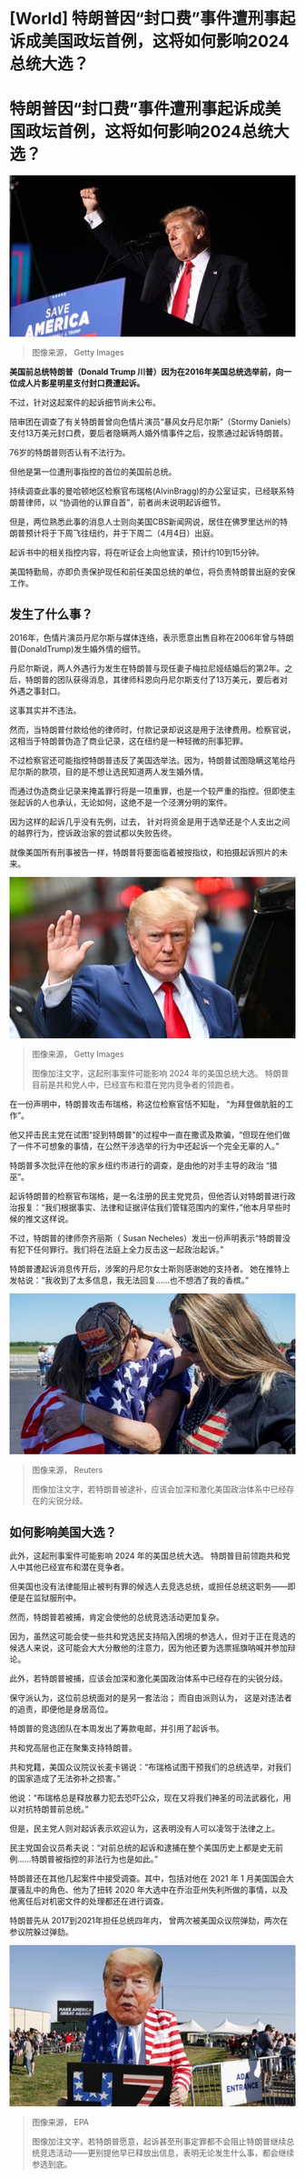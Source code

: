 # [World] 特朗普因“封口费”事件遭刑事起诉成美国政坛首例，这将如何影响2024总统大选？

#  特朗普因“封口费”事件遭刑事起诉成美国政坛首例，这将如何影响2024总统大选？


![Donald Trump speaks to supporters at a rally in October 2021](_129140515_gettyimages-1345757630.jpg)

> 图像来源，  Getty Images

**美国前总统特朗普（Donald Trump 川普）因为在2016年美国总统选举前，向一位成人片影星明星支付封口费遭起诉。**

不过，针对这起案件的起诉细节尚未公布。

陪审团在调查了有关特朗普曾向色情片演员“暴风女丹尼尔斯”（Stormy Daniels）支付13万美元封口费，要后者隐瞒两人婚外情事件之后，投票通过起诉特朗普。

76岁的特朗普则否认有不法行为。

但他是第一位遭刑事指控的首位的美国前总统。

持续调查此事的曼哈顿地区检察官布瑞格(AlvinBragg)的办公室证实，已经联系特朗普律师，以 “协调他的认罪自首”，前者尚未说明起诉细节。

但是，两位熟悉此事的消息人士则向美国CBS新闻网说，居住在佛罗里达州的特朗普预计将于下周飞往纽约，并于下周二（4月4日）出庭。

起诉书中的相关指控内容，将在听证会上向他宣读，预计约10到15分钟。

美国特勤局，亦即负责保护现任和前任美国总统的单位，将负责特朗普出庭的安保工作。


##  发生了什么事？

2016年，色情片演员丹尼尔斯与媒体连络，表示愿意出售自称在2006年曾与特朗普(DonaldTrump)发生婚外情的细节。

丹尼尔斯说，两人外遇行为发生在特朗普与现任妻子梅拉尼娅结婚后的第2年。之后，特朗普的团队获得消息，其律师科恩向丹尼尔斯支付了13万美元，要后者对外遇之事封口。

这事其实并不违法。

然而，当特朗普付款给他的律师时，付款记录却说这是用于法律费用。检察官说，这相当于特朗普伪造了商业记录，这在纽约是一种轻微的刑事犯罪。

不过检察官还可能指控特朗普违反了美国选举法。因为，特朗普试图隐瞒这笔给丹尼尔斯的款项，目的是不想让选民知道两人发生婚外情。

而通过伪造商业记录来掩盖罪行将是一项重罪，也是一个较严重的指控。但即使主张起诉的人也承认，无论如何，这绝不是一个泾渭分明的案件。

因为这样的起诉几乎没有先例，过去， 针对将资金是用于选举还是个人支出之间的越界行为，控诉政治家的尝试都以失败告终。

就像美国所有刑事被告一样，特朗普将要面临着被按指纹，和拍摄起诉照片的未来。

![Donald Trump waves as he leaves Trump Tower in August 2022](_129019973_gettyimages-1414013744.jpg)

> 图像来源，  Getty Images
>
> 图像加注文字，这起刑事案件可能影响 2024 年的美国总统大选。 特朗普目前是共和党人中，已经宣布和潜在党内竞争者的领跑者。

在一份声明中，特朗普攻击布瑞格，称这位检察官恬不知耻， “为拜登做肮脏的工作”。

他又抨击民主党在试图“捉到特朗普”的过程中一直在撒谎及欺骗，“但现在他们做了一件不可想象的事情，在公然干涉选举的行为中还起诉一个完全无辜的人。”

特朗普多次批评在他的家乡纽约市进行的调查，是由他的对手主导的政治 “猎巫”。

起诉特朗普的检察官布瑞格，是一名注册的民主党党员，但他否认对特朗普进行政治报复：“我们根据事实、法律和证据评估我们管辖范围内的案件，”他本月早些时候的推文这样说。

不过，特朗普的律师奈齐丽斯（ Susan Necheles）发出一份声明表示“特朗普没有犯下任何罪行。我们将在法庭上全力反击这一起政治起诉。”

特朗普遭起诉消息传开后，涉案的丹尼尔女士斯则感谢她的支持者。 她在推特上发帖说：“我收到了太多信息，我无法回复……也不想洒了我的香槟。”

![Trump supporters hug at the rally](_129146073_136e88ca14fadbac3762434f332a4ea8e5b39b3e0_0_5500_30941000x563.jpg)

> 图像来源，  Reuters
>
> 图像加注文字，若特朗普被逮补，应该会加深和激化美国政治体系中已经存在的尖锐分歧。

##  如何影响美国大选？

此外，这起刑事案件可能影响 2024 年的美国总统大选。 特朗普目前领跑共和党人中其他已经宣布和潜在竞争者。

但美国也没有法律能阻止被判有罪的候选人去竞选总统，或担任总统这职务——即便是在监狱服刑中。

然而，特朗普若被捕，肯定会使他的总统竞选活动更加复杂。

因为，虽然这可能会使一些共和党选民支持陷入困境的参选人，但对于正在竞选的候选人来说，这可能会大大分散他的注意力，因为他还要为选票摇旗呐喊并参加辩论。

此外，若特朗普被捕，应该会加深和激化美国政治体系中已经存在的尖锐分歧。

保守派认为，这位前总统面对的是另一套法治； 而自由派则认为， 这是对违法者的追责，即便他是身居高位。

特朗普的竞选团队在本周发出了筹款电邮，并引用了起诉书。

共和党高层也正在聚集支持特朗普。

共和党籍，美国众议院议长麦卡锡说：“布瑞格试图干预我们的总统选举，对我们的国家造成了无法弥补之损害。”

他说：“布瑞格总是释放暴力犯去恐吓公众，现在又将我们神圣的司法武器化，用以对抗特朗普前总统。”

但是，民主党人则对起诉表示欢迎认为，这表明没有人可以凌驾于法律之上。

民主党国会议员希夫说：“对前总统的起诉和逮捕在整个美国历史上都是史无前例......特朗普被指控的非法行为也是如此。”

特朗普还在其他几起案件中接受调查。其中，包括对他在 2021 年 1 月美国国会大厦骚乱中的角色、他为了扭转 2020 年大选中在乔治亚州失利所做的事情，以及他离任后对机密文件的处理都还在进行调查。

特朗普先从 2017到2021年担任总统四年内， 曾两次被美国众议院弹劾，两次在参议院躲过弹劾。

![A man dressed as Donald Trump standing with a sign](_129146068_b3d66b902ae2cd3eb43061b334cff6adff58eb590_153_4299_24191000x563.jpg)

> 图像来源，  EPA
>
> 图像加注文字，若特朗普愿意，起诉甚至刑事定罪都不会阻止特朗普继续总统竞选活动——更别提他早已释放出信息，表明无论发生什么事，都会继续参选到底。


